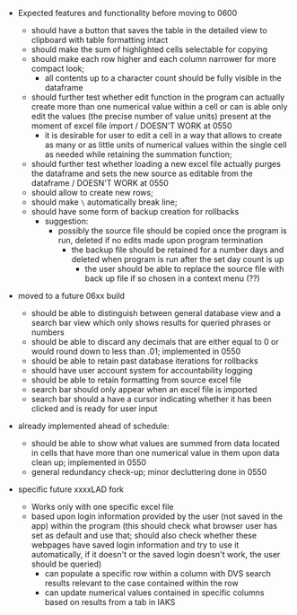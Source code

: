 - Expected features and functionality before moving to 0600
  - should have a button that saves the table in the detailed view to clipboard with table formatting intact
  - should make the sum of highlighted cells selectable for copying
  - should make each row higher and each column narrower for more compact look;
    - all contents up to a character count should be fully visible in the dataframe
  - should further test whether edit function in the program can actually create more than one numerical value within a cell or can is able only edit the values (the precise number of value units) present at the moment of excel file import / DOESN'T WORK at 0550
    - it is desirable for user to edit a cell in a way that allows to create as many or as little units of numerical values within the single cell as needed while retaining the summation function;
  - should further test whether loading a new excel file actually purges the dataframe and sets the new source as editable from the dataframe / DOESN'T WORK at 0550
  - should allow to create new rows;
  - should make `\` automatically break line;
  - should have some form of backup creation for rollbacks
    - suggestion:
      - possibly the source file should be copied once the program is run, deleted if no edits made upon program termination
        - the backup file should be retained for a number days and deleted when program is run after the set day count is up
          - the user should be able to replace the source file with back up file if so chosen in a context menu (??)

- moved to a future 06xx build
  - should be able to distinguish between general database view and a search bar view which only shows results for queried phrases or numbers
  - should be able to discard any decimals that are either equal to 0 or would round down to less than .01; implemented in 0550
  - should be able to retain past database iterations for rollbacks
  - should have user account system for accountability logging
  - should be able to retain formatting from source excel file
  - search bar should only appear when an excel file is imported
  - search bar should a have a cursor indicating whether it has been clicked and is ready for user input

- already implemented ahead of schedule:
  - should be able to show what values are summed from data located in cells that have more than one numerical value in them upon data clean up; implemented in 0550
  - general redundancy check-up; minor decluttering done in 0550

- specific future xxxxLAD fork
  - Works only with one specific excel file
  - based upon login information provided by the user (not saved in the app) within the program (this should check what browser user has set as default and use that; should also check whether these webpages have saved login information and try to use it automatically, if it doesn't or the saved login doesn't work, the user should be queried)
      - can populate a specific row within a column with DVS search results relevant to the case contained within the row
      - can update numerical values contained in specific columns based on results from a tab in IAKS
